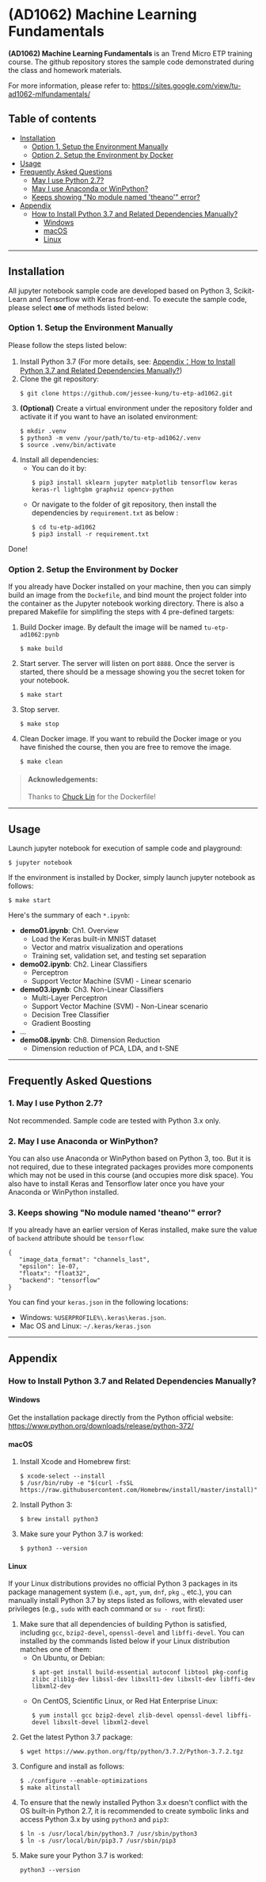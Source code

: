 # (AD1062) Machine Learning Fundamentals

**(AD1062) Machine Learning Fundamentals** is an Trend Micro ETP training course. The github repository stores the sample code demonstrated during the class and homework materials.

For more information, please refer to: https://sites.google.com/view/tu-ad1062-mlfundamentals/

## Table of contents
- [Installation](#installation)
    - [Option 1. Setup the Environment Manually](#option-1-setup-the-environment-manually)
    - [Option 2. Setup the Environment by Docker](#option-2-setup-the-environment-by-docker)
- [Usage](#usage)
- [Frequently Asked Questions](#frequently-asked-questions)
    - [May I use Python 2.7?](#1-may-i-use-python-27)
    - [May I use Anaconda or WinPython?](#2-may-i-use-anaconda-or-winpython)
    - [Keeps showing "No module named 'theano'" error?](#3-keeps-showing-no-module-named-theano-error)
- [Appendix](#appendix)
    - [How to Install Python 3.7 and Related Dependencies Manually?](#how-to-install-python-37-and-related-dependencies-manually)
        - [Windows](#windows)
        - [macOS](#macos)
        - [Linux](#linux)
----
## Installation
All jupyter notebook sample code are developed based on Python 3, Scikit-Learn and Tensorflow with Keras front-end. To execute the sample code, please select **one** of methods listed below:

### Option 1. Setup the Environment Manually
Please follow the steps listed below:
1. Install Python 3.7
(For more details, see: [Appendix：How to Install Python 3.7 and Related Dependencies Manually?](#how-to-install-python-37-and-related-dependencies-manually))
2. Clone the git repository:
    ```
    $ git clone https://github.com/jessee-kung/tu-etp-ad1062.git
    ```
3. **(Optional)** Create a virtual environment under the repository folder and activate it if you want to have an isolated environment:
    ```
    $ mkdir .venv
    $ python3 -m venv /your/path/to/tu-etp-ad1062/.venv
    $ source .venv/bin/activate
    ```
4. Install all dependencies:
    - You can do it by:
        ```
        $ pip3 install sklearn jupyter matplotlib tensorflow keras keras-rl lightgbm graphviz opencv-python
        ```
    - Or navigate to the folder of git repository, then install the dependencies by `requirement.txt` as below :
        ```
        $ cd tu-etp-ad1062
        $ pip3 install -r requirement.txt 
        ```

Done!

### Option 2. Setup the Environment by Docker
If you already have Docker installed on your machine, then you can simply build an image from the `Dockefile`, and bind mount the project folder into the container as the Jupyter notebook working directory.  There is also a prepared Makefile for simplifing the steps with 4 pre-defined targets:
1. Build Docker image. By default the image will be named `tu-etp-ad1062:pynb`
    ```
    $ make build
    ```
2. Start server. The server will listen on port `8888`. Once the server is started, there should be a message showing you the secret token for your notebook.
    ```
    $ make start
    ```
3. Stop server.
    ```
    $ make stop
    ```
4. Clean Docker image. If you want to rebuild the Docker image or you have finished the course, then you are free to remove the image.
    ```
    $ make clean
    ```

> #### Acknowledgements:
> Thanks to [Chuck Lin](https://github.com/chucklin) for the Dockerfile!

----
## Usage
Launch jupyter notebook for execution of sample code and playground:
```
$ jupyter notebook
```

If the environment is installed by Docker, simply launch jupyter notebook as follows:
```
$ make start
```

Here's the summary of each `*.ipynb`: 
* **demo01.ipynb**: Ch1. Overview
    * Load the Keras built-in MNIST dataset
    * Vector and matrix visualization and operations
    * Training set, validation set, and testing set separation
* **demo02.ipynb**: Ch2. Linear Classifiers
    * Perceptron
    * Support Vector Machine (SVM) - Linear scenario
* **demo03.ipynb**: Ch3. Non-Linear Classifiers
    * Multi-Layer Perceptron
    * Support Vector Machine (SVM) - Non-Linear scenario
    * Decision Tree Classifier
    * Gradient Boosting
* ...
* **demo08.ipynb**: Ch8. Dimension Reduction
    * Dimension reduction of PCA, LDA, and t-SNE

----
## Frequently Asked Questions
### 1. May I use Python 2.7?
Not recommended. Sample code are tested with Python 3.x only.

### 2. May I use Anaconda or WinPython?
You can also use Anaconda or WinPython based on Python 3, too. But it is not required, due to these integrated packages provides more components which may not be used in this course (and occupies more disk space). You also have to install Keras and Tensorflow later once you have your Anaconda or WinPython installed.

### 3. Keeps showing "No module named 'theano'" error?
If you already have an earlier version of Keras installed, make sure the value of `backend` attribute should be `tensorflow`:
```
{
   "image_data_format": "channels_last",
   "epsilon": 1e-07,
   "floatx": "float32",
   "backend": "tensorflow"
}
```
You can find your `keras.json` in the following locations:
* Windows: `%USERPROFILE%\.keras\keras.json`.
* Mac OS and Linux: `~/.keras/keras.json`

----
## Appendix
### How to Install Python 3.7 and Related Dependencies Manually?
#### Windows
Get the installation package directly from the Python official website:
https://www.python.org/downloads/release/python-372/

#### macOS
1. Install Xcode and Homebrew first:
    ```
    $ xcode-select --install
    $ /usr/bin/ruby -e "$(curl -fsSL https://raw.githubusercontent.com/Homebrew/install/master/install)"
    ```
2. Install Python 3:
    ```
    $ brew install python3
    ```
3. Make sure your Python 3.7 is worked:
    ```
    $ python3 --version
    ```

#### Linux
If your Linux distributions provides no official Python 3 packages in its package management system (i.e., `apt`, `yum`, `dnf`, `pkg` ., etc.), you can manually install Python 3.7 by steps listed as follows, with elevated user privileges (e.g., `sudo` with each command or `su - root` first):
1. Make sure that all dependencies of building Python is satisfied, including `gcc`, `bzip2-devel`, `openssl-devel` and `libffi-devel`. You can installed by the commands listed below if your Linux distribution matches one of them:
    - On Ubuntu, or Debian:
        ```
        $ apt-get install build-essential autoconf libtool pkg-config zlibc zlib1g-dev libssl-dev libxslt1-dev libxslt-dev libffi-dev libxml2-dev
        ```
    - On CentOS, Scientific Linux, or Red Hat Enterprise Linux:
        ```
        $ yum install gcc bzip2-devel zlib-devel openssl-devel libffi-devel libxslt-devel libxml2-devel 
        ```
2. Get the latest Python 3.7 package:
    ```
    $ wget https://www.python.org/ftp/python/3.7.2/Python-3.7.2.tgz
    ```
3. Configure and install as follows:
    ```
    $ ./configure --enable-optimizations
    $ make altinstall
    ```
4. To ensure that the newly installed Python 3.x doesn't conflict with the OS built-in Python 2.7, it is recommended to create symbolic links and access Python 3.x by using `python3` and `pip3`:
    ```
    $ ln -s /usr/local/bin/python3.7 /usr/sbin/python3
    $ ln -s /usr/local/bin/pip3.7 /usr/sbin/pip3
    ```
5. Make sure your Python 3.7 is worked:
    ```
    python3 --version
    ```
